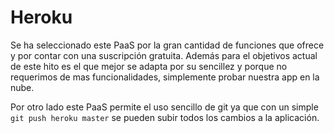 # Heroku

Se ha seleccionado este PaaS por la gran cantidad de funciones que ofrece y por contar con una suscripción gratuita. Además para el objetivos actual de este hito es el que mejor se adapta por su sencillez y porque no requerimos de mas funcionalidades, simplemente probar nuestra app en la nube.

Por otro lado este PaaS permite el uso sencillo de git ya que con un simple `git push heroku master` se pueden subir todos los cambios a la aplicación.
